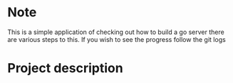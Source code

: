 # Note

This is a simple application of checking out how to build a go server
there are various steps to this. If you wish to see the progress follow
the git logs

# Project description

